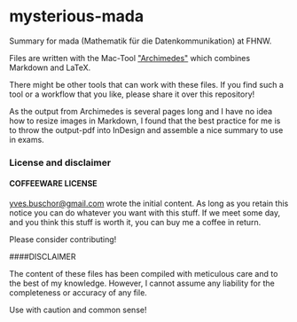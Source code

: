 mysterious-mada
===============

Summary for mada (Mathematik für die Datenkommunikation) at FHNW.

Files are written with the Mac-Tool ["Archimedes"][1] which combines Markdown and LaTeX.

There might be other tools that can work with these files. If you find such a tool or a workflow that you like, please share it over this repository!

As the output from Archimedes is several pages long and I have no idea how to resize images in Markdown, I found that the best practice for me is to throw the output-pdf into InDesign and assemble a nice summary to use in exams.

### License and disclaimer
#### COFFEEWARE LICENSE

<yves.buschor@gmail.com> wrote the initial content. As long as you retain this notice you can do whatever you want with this stuff. If we meet some day, and you think this stuff is worth it, you can buy me a coffee in return.

Please consider contributing!

####DISCLAIMER

The content of these files has been compiled with meticulous care and to the best of my knowledge. However, I cannot assume any liability for the completeness or accuracy of any file.

Use with caution and common sense!


[1]: http://www.mattrajca.com/archimedes/
